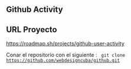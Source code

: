 Github Activity
----------------------

URL Proyecto
------------------
https://roadmap.sh/projects/github-user-activity

Conar el repositorio con el siguiente :
<code>
git clone https://github.com/webdesigncuba/github.git
<code>

